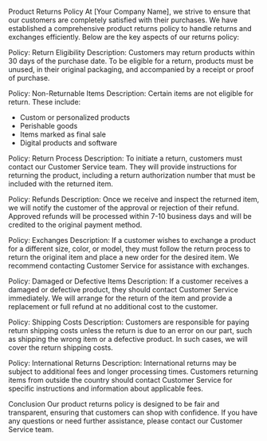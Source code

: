 Product Returns Policy
At [Your Company Name], we strive to ensure that our customers are completely satisfied with their purchases. We have established a comprehensive product returns policy to handle returns and exchanges efficiently. Below are the key aspects of our returns policy:

Policy: Return Eligibility
Description: Customers may return products within 30 days of the purchase date. To be eligible for a return, products must be unused, in their original packaging, and accompanied by a receipt or proof of purchase.

Policy: Non-Returnable Items
Description: Certain items are not eligible for return. These include:
- Custom or personalized products
- Perishable goods
- Items marked as final sale
- Digital products and software

Policy: Return Process
Description: To initiate a return, customers must contact our Customer Service team. They will provide instructions for returning the product, including a return authorization number that must be included with the returned item.

Policy: Refunds
Description: Once we receive and inspect the returned item, we will notify the customer of the approval or rejection of their refund. Approved refunds will be processed within 7-10 business days and will be credited to the original payment method.

Policy: Exchanges
Description: If a customer wishes to exchange a product for a different size, color, or model, they must follow the return process to return the original item and place a new order for the desired item. We recommend contacting Customer Service for assistance with exchanges.

Policy: Damaged or Defective Items
Description: If a customer receives a damaged or defective product, they should contact Customer Service immediately. We will arrange for the return of the item and provide a replacement or full refund at no additional cost to the customer.

Policy: Shipping Costs
Description: Customers are responsible for paying return shipping costs unless the return is due to an error on our part, such as shipping the wrong item or a defective product. In such cases, we will cover the return shipping costs.

Policy: International Returns
Description: International returns may be subject to additional fees and longer processing times. Customers returning items from outside the country should contact Customer Service for specific instructions and information about applicable fees.

Conclusion
Our product returns policy is designed to be fair and transparent, ensuring that customers can shop with confidence. If you have any questions or need further assistance, please contact our Customer Service team.
